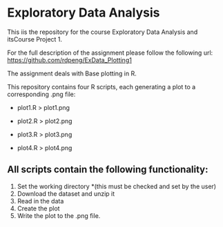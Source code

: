 # Exploratory Data Analysis
This iis the repository for the course Exploratory Data Analysis and itsCourse Project 1.

For the full description of the assignment please follow the following url: https://github.com/rdpeng/ExData_Plotting1

The assignment deals with Base plotting in R. 

This repository contains four R scripts, each generating a plot to a corresponding .png file: 

- plot1.R > plot1.png  

- plot2.R > plot2.png

- plot3.R > plot3.png

- plot4.R > plot4.png

## All scripts contain the following functionality: 
1. Set the working directory *(this must be checked and set by the user)
2. Download the dataset and unzip it 
3. Read in the data 
4. Create the plot 
5. Write the plot to the .png file.  


